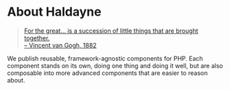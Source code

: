 # About Haldayne

> [For the great... is a succession of little things that are brought together.  
> &ndash; Vincent van Gogh, 1882][vg]

We publish reusable, framework-agnostic components for PHP. Each component stands
on its own, doing one thing and doing it well, but are also composable into more
advanced components that are easier to reason about.

[vg]:https://quoteinvestigator.com/2015/12/14/impulse/
